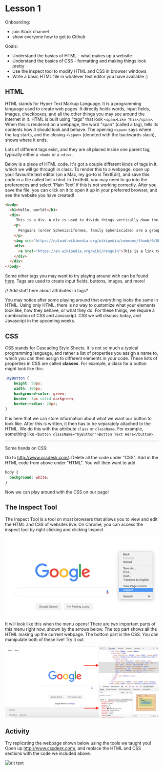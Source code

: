 # Lesson 1

Onboarding:
+ join Slack channel
+ show everyone how to get to Github

Goals:
+ Understand the basics of HTML - what makes up a website
+ Understand the basics of CSS - formatting and making things look pretty
+ Use the inspect tool to modify HTML and CSS in browser windows
+ Write a basic HTML file in whatever text editor you have available :)


## HTML

HTML stands for Hyper Text Markup Language. It is a programming language used to create web pages. It directly holds words, input fields, images, checkboxes, and all the other things you may see around the Internet in it. HTML is built using "tags" that look `<span>Like This</span>`. When this is rendered on a webpage, the word "span" (called a tag), tells its contents how it should look and behave. The opening `<span>` says where the tag starts, and the closing `<\span>` (denoted with the backwards slash), shows where it ends.

Lots of different tags exist, and they are all placed inside one parent tag, typically either a `<bod>` or a `<div>`. 

Below is a piece of HTML code. It's got a couple different kinds of tags in it, which we will go through in class. To render this to a webpage, open up your favourite text editor (on a Mac, my go-to is TextEdit), and save this code in a file called hello.html. In TextEdit, you may need to go into the preferences and select 'Plain Text' if this is not working correctly. After you save the file, you can click on it to open it up in your preferred browser, and see the website you have created!

```HTML
<body>
  <h1>Hello, world!</h1>
  <div>
     This is a div. A div is used to divide things vertically down the page. Inside this div is a paragraph I copied from wikipedia about penguins.
    <p>
      Penguins (order Sphenisciformes, family Spheniscidae) are a group of aquatic flightless birds. They live almost exclusively in the Southern Hemisphere, with only one species, the Galapagos penguin, found north of the equator. Highly adapted for life in the water, penguins have countershaded dark and white plumage, and their wings have evolved into flippers. Most penguins feed on krill, fish, squid and other forms of sea life which they catch while swimming underwater. They spend roughly half of their lives on land and the other half in the sea.
    </p>
    <img src="https://upload.wikimedia.org/wikipedia/commons/thumb/0/08/South_Shetland-2016-Deception_Island%E2%80%93Chinstrap_penguin_%28Pygoscelis_antarctica%29_04.jpg/220px-South_Shetland-2016-Deception_Island%E2%80%93Chinstrap_penguin_%28Pygoscelis_antarctica%29_04.jpg" alt="A penguin" height="100px" />
    <div>
      <a href="https://en.wikipedia.org/wiki/Penguin">This is a link to the wikipedia article about penguins</a>
    </div>
  </div>
</body>
```

Some other tags you may want to try playing around with can be found <a href="https://www.tutorialspoint.com/html/html_basic_tags.htm">here</a>. Tags are used to create input fields, buttons, images, and more!

// Add stuff here about attributes in tags?

You may notice after some playing around that everything looks the same in HTML. Using only HTML, there is no way to customize what your elements look like, how they behave, or what they do. For these things, we require a combination of CSS and Javascript. CSS we will discuss today, and Javascript in the upcoming weeks.

## CSS
CSS stands for Cascading Style Sheets. It is not so much a typical programming language, and rather a list of properties you assign a name to, which you can then assign to different elements in your code. These lists of properties in CSS are called **classes**. For example, a class for a button might look like this:

```CSS
.myButton {
    height: 50px;
    width: 100px;
    background-color: green;
    border: 3px solid darkgreen;
    border-radius: 20px;
}
```
It is here that we can store information about what we want our button to look like. After this is written, it then has to be separately attached to the HTML. We do this with the attribute `class` or `className`. For example, something like `<button className="myButton">Button Text Here</button>`.

***

Some hands on CSS:

Go to http://www.cssdesk.com/. Delete all the code under "CSS". Add in the HTML code from above under "HTML". You will then want to add 

```CSS
body {
  background: white;
}
```
Now we can play around with the CSS on our page!

## The Inspect Tool

The Inspect Tool is a tool on most browsers that allows you to view and edit the HTML and CSS of websites live. On Chrome, you can access the inspect tool by right clicking and clicking Inspect

![inspect_tool](inspect_tool.png)

It will look like this when the menu opens! There are two important parts of this menu right now, shown by the arrows below. The top part shows all the HTML making up the current webpage. The bottom part is the CSS. You can manipulate both of these live! Try it out

![inspect_menu](inspect_menu.png)

## Activity

Try replicating the webpage shown below using the tools we taught you! Open up http://www.cssdesk.com/, and replace the HTML and CSS sections with the code we included above. 

![alt text](https://snag.gy/rHVibw.jpg "screenshot")

